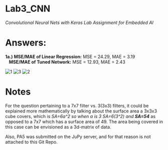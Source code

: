 # Lab3_CNN

_Convolutional Neural Nets with Keras Lab Assignment for Embedded AI_

# Answers:

  **1a.)  MSE/MAE of Linear Regression:** MSE = 24.29, MAE = 3.19   
&nbsp;&nbsp; **MSE/MAE of Tuned Network:** MSE = 12.93, MAE = 2.43 

![1](https://user-images.githubusercontent.com/44271639/127590631-43461c59-0db3-4cde-a909-a545ee6229e3.jpg)
![3](https://user-images.githubusercontent.com/44271639/127590635-bc6b5e83-d63e-40e5-b456-399b6d361d60.jpg)
![2](https://user-images.githubusercontent.com/44271639/127590625-50cf2ca7-6192-4456-9c7c-3c212484cba1.jpg)

# Notes

For the question pertaining to a 7x7 filter vs. 3(3x3) filters, it could be explained more mathematically by talking about the surface area a 3x3x3 cube covers, which is _SA=6a^2 so when a is 3 SA=6(3^2) and **SA=54**_ as opposed to a 7x7 which has a surface area of 49. The area being covered in this case can be envisioned as a 3d-matrix of data. 

Also, PA5 was submitted on the JuPy server, and for that reason is not attached to this Git Repo.

           
